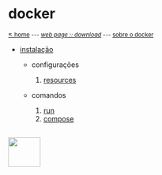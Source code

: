 # docker

<sub>[:arrow_upper_left: home](../../../README.md) --- [*web page :: download*](https://www.docker.com/) --- [sobre o docker](about.md) <sub> 

- [instalação](install.md)

    - configurações

        1. [resources](config/resources.md)

    - comandos

        1. [run](run.md)
        100. [compose](compose.md)


<sup></sub>
---

<image src="../../../imgs/docker-ico.png" height="60" width="65"/>

